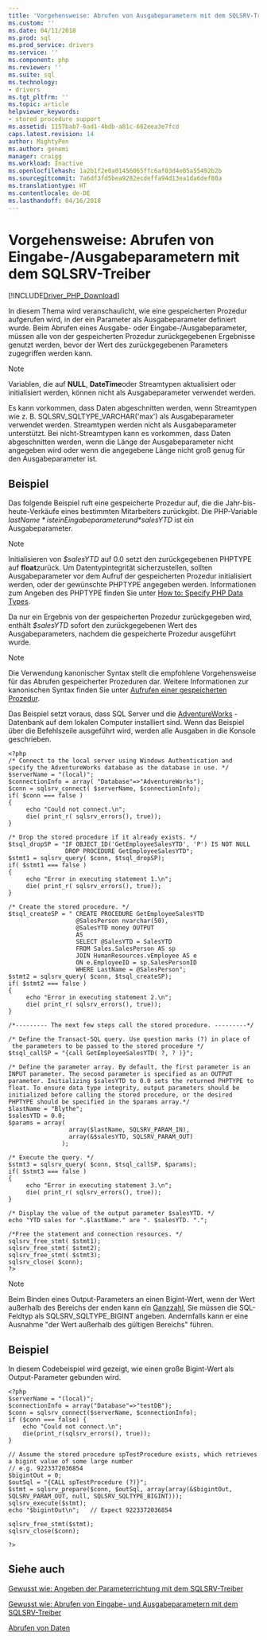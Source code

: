 ```yaml
---
title: 'Vorgehensweise: Abrufen von Ausgabeparametern mit dem SQLSRV-Treiber | Microsoft Docs'
ms.custom: ''
ms.date: 04/11/2018
ms.prod: sql
ms.prod_service: drivers
ms.service: ''
ms.component: php
ms.reviewer: ''
ms.suite: sql
ms.technology:
- drivers
ms.tgt_pltfrm: ''
ms.topic: article
helpviewer_keywords:
- stored procedure support
ms.assetid: 1157bab7-6ad1-4bdb-a81c-662eea3e7fcd
caps.latest.revision: 14
author: MightyPen
ms.author: genemi
manager: craigg
ms.workload: Inactive
ms.openlocfilehash: 1a2b1f2e0a01456065ffc6af03d4e05a55492b2b
ms.sourcegitcommit: 7a6df3fd5bea9282ecdeffa94d13ea1da6def80a
ms.translationtype: HT
ms.contentlocale: de-DE
ms.lasthandoff: 04/16/2018
---
```

# <a name="how-to-retrieve-output-parameters-using-the-sqlsrv-driver"></a>Vorgehensweise: Abrufen von Eingabe-/Ausgabeparametern mit dem SQLSRV-Treiber
[!INCLUDE[Driver_PHP_Download](../../includes/driver_php_download.md)]

In diesem Thema wird veranschaulicht, wie eine gespeicherten Prozedur aufgerufen wird, in der ein Parameter als Ausgabeparameter definiert wurde. Beim Abrufen eines Ausgabe- oder Eingabe-/Ausgabeparameter, müssen alle von der gespeicherten Prozedur zurückgegebenen Ergebnisse genutzt werden, bevor der Wert des zurückgegebenen Parameters zugegriffen werden kann.  
  
> [!NOTE]  
> Variablen, die auf **NULL**, **DateTime**oder Streamtypen aktualisiert oder initialisiert werden, können nicht als Ausgabeparameter verwendet werden.  
  
Es kann vorkommen, dass Daten abgeschnitten werden, wenn Streamtypen wie z. B. SQLSRV_SQLTYPE_VARCHAR('max') als Ausgabeparameter verwendet werden. Streamtypen werden nicht als Ausgabeparameter unterstützt. Bei nicht-Streamtypen kann es vorkommen, dass Daten abgeschnitten werden, wenn die Länge der Ausgabeparameter nicht angegeben wird oder wenn die angegebene Länge nicht groß genug für den Ausgabeparameter ist.  
  
## <a name="example"></a>Beispiel  
Das folgende Beispiel ruft eine gespeicherte Prozedur auf, die die Jahr-bis-heute-Verkäufe eines bestimmten Mitarbeiters zurückgibt. Die PHP-Variable *$lastName* ist ein Eingabeparameter und *$salesYTD* ist ein Ausgabeparameter.  
  
> [!NOTE]  
> Initialisieren von *$salesYTD* auf 0.0 setzt den zurückgegebenen PHPTYPE auf **float**zurück. Um Datentypintegrität sicherzustellen, sollten Ausgabeparameter vor dem Aufruf der gespeicherten Prozedur initialisiert werden, oder der gewünschte PHPTYPE angegeben werden. Informationen zum Angeben des PHPTYPE finden Sie unter [How to: Specify PHP Data Types](../../connect/php/how-to-specify-php-data-types.md).  
  
Da nur ein Ergebnis von der gespeicherten Prozedur zurückgegeben wird, enthält *$salesYTD* sofort den zurückgegebenen Wert des Ausgabeparameters, nachdem die gespeicherte Prozedur ausgeführt wurde.  
  
> [!NOTE]  
> Die Verwendung kanonischer Syntax stellt die empfohlene Vorgehensweise für das Abrufen gespeicherter Prozeduren dar. Weitere Informationen zur kanonischen Syntax finden Sie unter [Aufrufen einer gespeicherten Prozedur](../../relational-databases/native-client-odbc-stored-procedures/calling-a-stored-procedure.md).  
  
Das Beispiel setzt voraus, dass SQL Server und die [AdventureWorks](https://github.com/Microsoft/sql-server-samples/tree/master/samples/databases/adventure-works) -Datenbank auf dem lokalen Computer installiert sind. Wenn das Beispiel über die Befehlszeile ausgeführt wird, werden alle Ausgaben in die Konsole geschrieben.  
  
```  
<?php  
/* Connect to the local server using Windows Authentication and   
specify the AdventureWorks database as the database in use. */  
$serverName = "(local)";  
$connectionInfo = array( "Database"=>"AdventureWorks");  
$conn = sqlsrv_connect( $serverName, $connectionInfo);  
if( $conn === false )  
{  
     echo "Could not connect.\n";  
     die( print_r( sqlsrv_errors(), true));  
}  
  
/* Drop the stored procedure if it already exists. */  
$tsql_dropSP = "IF OBJECT_ID('GetEmployeeSalesYTD', 'P') IS NOT NULL  
                DROP PROCEDURE GetEmployeeSalesYTD";  
$stmt1 = sqlsrv_query( $conn, $tsql_dropSP);  
if( $stmt1 === false )  
{  
     echo "Error in executing statement 1.\n";  
     die( print_r( sqlsrv_errors(), true));  
}  
  
/* Create the stored procedure. */  
$tsql_createSP = " CREATE PROCEDURE GetEmployeeSalesYTD  
                   @SalesPerson nvarchar(50),  
                   @SalesYTD money OUTPUT  
                   AS  
                   SELECT @SalesYTD = SalesYTD  
                   FROM Sales.SalesPerson AS sp  
                   JOIN HumanResources.vEmployee AS e   
                   ON e.EmployeeID = sp.SalesPersonID  
                   WHERE LastName = @SalesPerson";  
$stmt2 = sqlsrv_query( $conn, $tsql_createSP);  
if( $stmt2 === false )  
{  
     echo "Error in executing statement 2.\n";  
     die( print_r( sqlsrv_errors(), true));  
}  
  
/*--------- The next few steps call the stored procedure. ---------*/  
  
/* Define the Transact-SQL query. Use question marks (?) in place of  
 the parameters to be passed to the stored procedure */  
$tsql_callSP = "{call GetEmployeeSalesYTD( ?, ? )}";  
  
/* Define the parameter array. By default, the first parameter is an  
INPUT parameter. The second parameter is specified as an OUTPUT  
parameter. Initializing $salesYTD to 0.0 sets the returned PHPTYPE to  
float. To ensure data type integrity, output parameters should be  
initialized before calling the stored procedure, or the desired  
PHPTYPE should be specified in the $params array.*/  
$lastName = "Blythe";  
$salesYTD = 0.0;  
$params = array(   
                 array($lastName, SQLSRV_PARAM_IN),  
                 array(&$salesYTD, SQLSRV_PARAM_OUT)  
               );  
  
/* Execute the query. */  
$stmt3 = sqlsrv_query( $conn, $tsql_callSP, $params);  
if( $stmt3 === false )  
{  
     echo "Error in executing statement 3.\n";  
     die( print_r( sqlsrv_errors(), true));  
}  
  
/* Display the value of the output parameter $salesYTD. */  
echo "YTD sales for ".$lastName." are ". $salesYTD. ".";  
  
/*Free the statement and connection resources. */  
sqlsrv_free_stmt( $stmt1);  
sqlsrv_free_stmt( $stmt2);  
sqlsrv_free_stmt( $stmt3);  
sqlsrv_close( $conn);  
?>  
```  

> [!NOTE]
> Beim Binden eines Output-Parameters an einen Bigint-Wert, wenn der Wert außerhalb des Bereichs der enden kann ein [Ganzzahl](../../t-sql/data-types/int-bigint-smallint-and-tinyint-transact-sql.md), Sie müssen die SQL-Feldtyp als SQLSRV_SQLTYPE_BIGINT angeben. Andernfalls kann er eine Ausnahme "der Wert außerhalb des gültigen Bereichs" führen.

## <a name="example"></a>Beispiel  
In diesem Codebeispiel wird gezeigt, wie einen große Bigint-Wert als Output-Parameter gebunden wird.  

```
<?php
$serverName = "(local)";
$connectionInfo = array("Database"=>"testDB");  
$conn = sqlsrv_connect($serverName, $connectionInfo);  
if ($conn === false) {  
    echo "Could not connect.\n";  
    die(print_r(sqlsrv_errors(), true));  
}  

// Assume the stored procedure spTestProcedure exists, which retrieves a bigint value of some large number
// e.g. 9223372036854
$bigintOut = 0;
$outSql = "{CALL spTestProcedure (?)}";
$stmt = sqlsrv_prepare($conn, $outSql, array(array(&$bigintOut, SQLSRV_PARAM_OUT, null, SQLSRV_SQLTYPE_BIGINT)));
sqlsrv_execute($stmt);
echo "$bigintOut\n";   // Expect 9223372036854

sqlsrv_free_stmt($stmt);  
sqlsrv_close($conn);  

?>
```

## <a name="see-also"></a>Siehe auch  
[Gewusst wie: Angeben der Parameterrichtung mit dem SQLSRV-Treiber](../../connect/php/how-to-specify-parameter-direction-using-the-sqlsrv-driver.md)

[Gewusst wie: Abrufen von Eingabe- und Ausgabeparametern mit dem SQLSRV-Treiber](../../connect/php/how-to-retrieve-input-and-output-parameters-using-the-sqlsrv-driver.md)

[Abrufen von Daten](../../connect/php/retrieving-data.md)  
  
